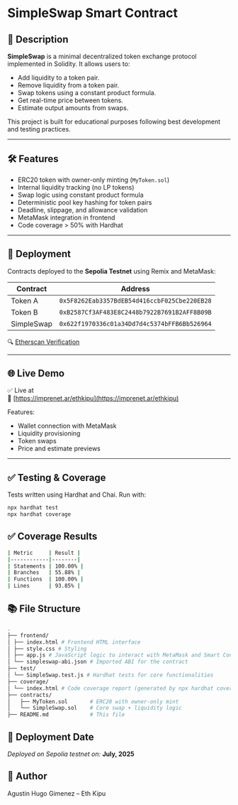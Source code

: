 # SimpleSwap Smart Contract

## 📄 Description

**SimpleSwap** is a minimal decentralized token exchange protocol implemented in Solidity. It allows users to:
- Add liquidity to a token pair.
- Remove liquidity from a token pair.
- Swap tokens using a constant product formula.
- Get real-time price between tokens.
- Estimate output amounts from swaps.

This project is built for educational purposes following best development and testing practices.

---

## 🛠 Features

- ERC20 token with owner-only minting (`MyToken.sol`)
- Internal liquidity tracking (no LP tokens)
- Swap logic using constant product formula
- Deterministic pool key hashing for token pairs
- Deadline, slippage, and allowance validation
- MetaMask integration in frontend
- Code coverage > 50% with Hardhat

---

## 🚀 Deployment

Contracts deployed to the **Sepolia Testnet** using Remix and MetaMask:

| Contract      | Address                                      |
|---------------|----------------------------------------------|
| Token A       | `0x5F8262Eab3357BdEB54d416ccbF025Cbe220EB28` |
| Token B       | `0xB2587Cf3AF483E8C2448b7922B7691B2AFF8B09B` |
| SimpleSwap    | `0x622f1970336c01a34Dd7d4c5374bFFB6Bb526964` |

🔍 [Etherscan Verification](https://sepolia.etherscan.io/tx/0xb27168ef9cee038564e51baf1164dd1d07eb05dd1ec5ea27b37eb869f037cb1d)

---

## 🌐 Live Demo

✅ Live at  
🔗 [https://imprenet.ar/ethkipu](https://imprenet.ar/ethkipu)

Features:
- Wallet connection with MetaMask
- Liquidity provisioning
- Token swaps
- Price and estimate previews

---

## ✅ Testing & Coverage

Tests written using Hardhat and Chai. Run with:

```bash
npx hardhat test
npx hardhat coverage
```
## ✅ Coverage Results
```bash
| Metric     | Result |
|------------|--------|
| Statements | 100.00% |
| Branches   | 55.88% |
| Functions  | 100.00% |
| Lines      | 93.85% |
```

## 📚 File Structure
```bash
.
├── frontend/
│ ├── index.html # Frontend HTML interface
│ ├── style.css # Styling 
│ ├── app.js # JavaScript logic to interact with MetaMask and Smart Contract
│ └── simpleswap-abi.json # Imported ABI for the contract
├── test/
│ └── SimpleSwap.test.js # Hardhat tests for core functionalities
├── coverage/
│ └── index.html # Code coverage report (generated by npx hardhat coverage)
├── contracts/
│   ├── MyToken.sol       # ERC20 with owner-only mint
│   └── SimpleSwap.sol    # Core swap + liquidity logic
├── README.md             # This file
```



## 📅 Deployment Date

_Deployed on Sepolia testnet on:_ **July, 2025**

## 👤 Author

Agustin Hugo Gimenez – Eth Kipu

